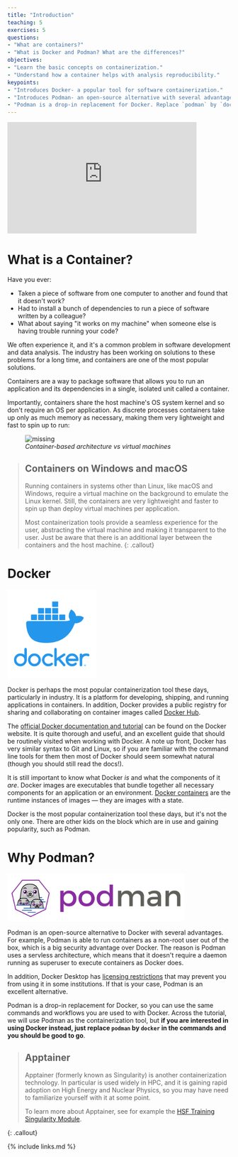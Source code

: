 ```yaml
---
title: "Introduction"
teaching: 5
exercises: 5
questions:
- "What are containers?"
- "What is Docker and Podman? What are the differences?"
objectives:
- "Learn the basic concepts on containerization."
- "Understand how a container helps with analysis reproducibility."
keypoints:
- "Introduces Docker- a popular tool for software containerization."
- "Introduces Podman- an open-source alternative with several advantages."
- "Podman is a drop-in replacement for Docker. Replace `podman` by `docker` in the commands and you are good to go."
---
```

<iframe width="427" height="251" src="https://www.youtube.com/embed/Qr42pEtio-Q?list=PLKZ9c4ONm-VnqD5oN2_8tXO0Yb1H_s0sj" frameborder="0" allow="accelerometer; autoplay; encrypted-media; gyroscope; picture-in-picture" allowfullscreen></iframe>

# What is a Container?

Have you ever:
* Taken a piece of software from one computer to another and found that it doesn't work?
* Had to install a bunch of dependencies to run a piece of software written by a colleague?
* What about saying "it works on my machine" when someone else is having trouble running your code?

We often experience it, and it's a common problem in software development and data analysis.
The industry has been working on solutions to these problems for a long time,
and containers are one of the most popular solutions.

Containers are a way to package software that allows you to run an application and its dependencies in a single,
isolated unit called a container.

Importantly, containers share the host machine's OS system kernel and so don't require an
OS per application.
As discrete processes containers take up only as much memory as necessary, making them
very lightweight and fast to spin up to run:

<figure>
<img src="../fig/DockerVM.png" alt="missing" style="width:800px"/>
  <figcaption>
    <i>Container-based architecture vs virtual machines</i>
  </figcaption>
</figure>

> ## Containers on Windows and macOS
>
> Running containers in systems other than Linux, like macOS and Windows, require a virtual machine on the background to emulate the Linux kernel.
> Still, the containers are very lightweight and faster to spin up than deploy virtual machines per application.
>
> Most containerization tools provide a seamless experience for the user, abstracting the virtual machine and making it transparent to the user.
> Just be aware that there is an additional layer between the containers and the host machine.
{: .callout}

# Docker

<img src="../fig/Docker_logo.png" width="200" alt="Docker logo" />

Docker is perhaps the most popular containerization tool these days, particularly in industry.
It is a platform for developing, shipping, and running applications in containers.
In addition, Docker provides a public registry for sharing and
collaborating on container images called [Docker Hub][docker-hub].

The [official Docker documentation and tutorial][docker-tutorial] can be found on the
Docker website.
It is quite thorough and useful, and an excellent guide that should be routinely visited when working with Docker.
A note up front, Docker has very similar syntax to Git and Linux, so if you are familiar
with the command line tools for them then most of Docker should seem somewhat natural
(though you should still read the docs!).


It is still important to know what Docker _is_ and what the components of it _are_.
Docker images are executables that bundle together all necessary components for an
application or an environment.
[Docker containers][docker-containers] are the runtime instances of images &mdash; they
are images with a state.

Docker is the most popular containerization tool these days, but it's not the only one.
There are other kids on the block which are in use and gaining popularity, such as Podman.

# Why Podman?

<img src="../fig/podman_logo.svg" width="400" alt="Docker logo" />

Podman is an open-source alternative to Docker with several advantages.
For example, Podman is able to run containers as a non-root user out of the box, which is a big security advantage over Docker.
The reason is Podman uses a servless architecture, which means that it doesn't require a daemon running as superuser
to execute containers as Docker does.

In addition, Docker Desktop has [licensing restrictions](https://www.docker.com/pricing/) that may prevent you
from using it in some institutions. If that is your case, Podman is an excellent alternative.

Podman is a drop-in replacement for Docker, so you can use the same commands and workflows you are used to with Docker.
Across the tutorial, we will use Podman as the containerization tool, but
**if you are interested in using Docker instead, just replace `podman` by `docker` in the commands and you should be good to go**.



> ## Apptainer
>
> Apptainer (formerly known as Singularity) is another containerization technology. In particular is used widely in HPC, and it is gaining rapid adoption on High Energy and Nuclear Physics, so you may have need to familiarize yourself with it at some point.
>
> To learn more about Apptainer, see for example the [HSF Training Singularity Module](https://github.com/hsf-training/hsf-training-singularity-webpage).
>
{: .callout}

[docker-tutorial]: https://docs.docker.com/get-started
[docker-containers]: https://www.docker.com/resources/what-container
[docker-hub]: https://hub.docker.com

{% include links.md %}
